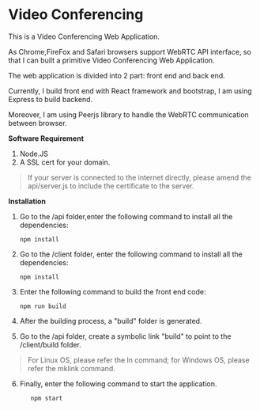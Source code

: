 # Video Conferencing
This is a Video Conferencing Web Application.

As Chrome,FireFox and Safari browsers support WebRTC API interface, so that I can built a primitive Video Conferencing Web Application.

The web application is divided into 2 part: front end and back end.

Currently, I build front end with React framework and bootstrap, I am using Express to build backend.

Moreover, I am using Peerjs library to handle the WebRTC communication between browser.

**Software Requirement**

   1. Node.JS
   2. A SSL cert for your domain.

> If your server is connected to the internet directly, please amend the api/server.js to include the certificate to the server.

**Installation**

   1. Go to the /api folder,enter the following command to install all the dependencies:
      
          npm install
      
   2. Go to the /client folder, enter the following command to install all the dependencies:
   
          npm install
          
   3. Enter the following command to build the front end code:          
    
          npm run build

   4. After the building process, a "build" folder is generated.
   
   5. Go to the /api folder, create a symbolic link "build" to point to the /client/build folder.
   
   > For Linux OS, please refer the ln command; for Windows OS, please refer the mklink command.
   
   6. Finally, enter the following command to start the application.
   
             npm start
